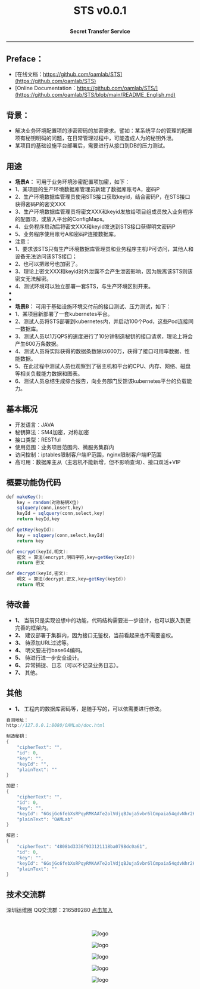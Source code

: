 
<h1 align="center" style="margin: 30px 0 30px; font-weight: bold;">STS v0.0.1</h1>
<h4 align="center">Secret Transfer Service</h4>
<p align="center"></p>

---

## Preface：
- [在线文档：https://github.com/oamlab/STS](https://github.com/oamlab/STS)
- [Online Documentation：https://github.com/oamlab/STS/](https://github.com/oamlab/STS/blob/main/README_English.md)

## 背景：
- 解决业务环境配置项的涉密密码的加密需求。譬如：某系统平台的管理的配置项有秘钥明码的问题，在日常管理过程中，可能造成人为的秘钥外泄。
- 某项目的基础设施平台部署后，需要进行从接口到DB的压力测试。

## 用途
- **场景A：** 可用于业务环境涉密配置项加密，如下：
- 1、某项目的生产环境数据库管理员新建了数据库账号A，密码P
- 2、生产环境数据库管理员使用STS接口获取keyid，结合密码P，在STS接口获得密码P的密文XXX
- 3、生产环境数据库管理员将密文XXX和keyid发放给项目组成员放入业务程序的配置项，或放入平台的ConfigMaps。
- 4、业务程序启动后将密文XXX和keyid发送到STS接口获得明文密码P
- 5、业务程序使用账号A和密码P连接数据库。
- 注意：
- 1、要求该STS只有生产环境数据库管理员和业务程序主机IP可访问，其他人和设备无法访问该STS接口；
- 2、也可以把账号也加密了。
- 3、理论上密文XXX和keyid对外泄露不会产生泄密影响，因为脱离该STS则该密文无法解密。
- 4、测试环境可以独立部署一套STS，与生产环境区别开来。
- 
- 
- **场景B：** 可用于基础设施环境交付前的接口测试、压力测试，如下：
- 1、某项目新部署了一套kubernetes平台。
- 2、测试人员将STS部署到kubernetes内，并启动100个Pod，这些Pod连接同一数据库。
- 3、测试人员以1万QPS的速度进行了10分钟制造秘钥的接口请求，理论上将会产生600万条数据。
- 4、测试人员将实际获得的数据条数除以600万，获得了接口可用率数据、性能数据。
- 5、在此过程中测试人员也观察到了宿主机和平台的CPU、内存、网络、磁盘等相关负载能力数据和图表。
- 6、测试人员总结生成综合报告，向业务部门反馈该kubernetes平台的负载能力。

## 基本概况
- 开发语言：JAVA
- 秘钥算法：SM4加密，对称加密
- 接口类型：RESTful
- 使用范围：业务项目范围内、微服务集群内
- 访问控制：iptables限制客户端IP范围，nginx限制客户端IP范围
- 高可用：数据库主从（主宕机不能新增，但不影响查询）、接口双活+VIP

## 概要功能伪代码

``` java
def makeKey():
    key = random(对称秘钥X位)
    sqlquery(conn,insert,key)
    keyId = sqlquery(conn,select,key)
    return keyId,key

def getKey(keyId):
    key = sqlquery(conn,select,keyId)
    return key

def encrypt(keyId,明文):
    密文 = 算法(encrypt,明码字符,key=getKey(keyId))
    return 密文

def decrypt(keyId,密文):
    明文 = 算法(decrypt,密文,key=getKey(keyId))
    return 明文
```
## 待改善

- **1、** 当前只是实现设想中的功能，代码结构需要进一步设计，也可以嵌入到更完善的框架内。
- **2、** 建议部署于集群内，因为接口无鉴权，当前看起来也不需要鉴权。
- **3、** 待添加URL过滤等。
- **4、** 明文要进行base64编码。
- **5、** 待进行进一步安全设计。
- **6、** 异常捕捉、日志（可以不记录业务日志）。
- **7、** 其他。

## 其他
- **1、** 工程内的数据库密码等，是随手写的，可以依需要进行修改。

``` java
自测地址：
http://127.0.0.1:8080/OAMLab/doc.html

制造秘钥：
{
	"cipherText": "",
	"id": 0,
	"key": "",
	"keyId": "",
	"plainText": ""
}

加密：
{
	"cipherText": "",
	"id": 0,
	"key": "",
	"keyId": "6GsjGc6febXsRPqyRMKAATe2olVdjqBJuja5vbr6lCmpaia54qdvNhr2KZNYITu3",
	"plainText": "OAMLab"
}

解密：
{
	"cipherText": "4808bd3336f933121118ba0798dc0a61",
	"id": 0,
	"key": "",
	"keyId": "6GsjGc6febXsRPqyRMKAATe2olVdjqBJuja5vbr6lCmpaia54qdvNhr2KZNYITu3",
	"plainText": ""
}
``` 

## 技术交流群
深圳运维圈 QQ交流群：216589280 [点击加入](https://jq.qq.com/?_wv=1027&k=tdDtDoUp)


<br>
<p align="center">
	<img alt="logo" src="https://github.com/oamlab/STS/blob/main/101_build_example.png">
</p>

<p align="center">
	<img alt="logo" src="https://github.com/oamlab/STS/blob/main/102_start_example.png">
</p>

<p align="center">
	<img alt="logo" src="https://github.com/oamlab/STS/blob/main/201_makekey.png">
</p>

<p align="center">
	<img alt="logo" src="https://github.com/oamlab/STS/blob/main/202_dataEncrypt.png">
</p>

<p align="center">
	<img alt="logo" src="https://github.com/oamlab/STS/blob/main/203_dataDecrypt.png">
</p>
